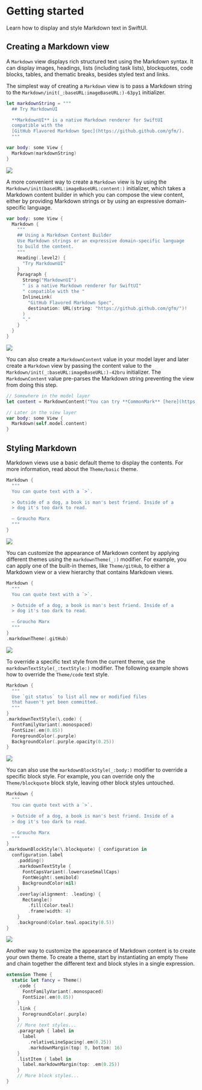 # Getting started

Learn how to display and style Markdown text in SwiftUI.

## Creating a Markdown view

A `Markdown` view displays rich structured text using the Markdown syntax. It can display images,
headings, lists (including task lists), blockquotes, code blocks, tables, and thematic breaks,
besides styled text and links.

The simplest way of creating a `Markdown` view is to pass a Markdown string to the
``Markdown/init(_:baseURL:imageBaseURL:)-63py1`` initializer.

```swift
let markdownString = """
  ## Try MarkdownUI

  **MarkdownUI** is a native Markdown renderer for SwiftUI
  compatible with the
  [GitHub Flavored Markdown Spec](https://github.github.com/gfm/).
  """

var body: some View {
  Markdown(markdownString)
}
```

![](MarkdownString)

A more convenient way to create a `Markdown` view is by using the
``Markdown/init(baseURL:imageBaseURL:content:)`` initializer, which takes a Markdown content
builder in which you can compose the view content, either by providing Markdown strings or by
using an expressive domain-specific language.

```swift
var body: some View {
  Markdown {
    """
    ## Using a Markdown Content Builder
    Use Markdown strings or an expressive domain-specific language
    to build the content.
    """
    Heading(.level2) {
      "Try MarkdownUI"
    }
    Paragraph {
      Strong("MarkdownUI")
      " is a native Markdown renderer for SwiftUI"
      " compatible with the "
      InlineLink(
        "GitHub Flavored Markdown Spec",
        destination: URL(string: "https://github.github.com/gfm/")!
      )
      "."
    }
  }
}
```

![](MarkdownContentBuilder)

You can also create a ``MarkdownContent`` value in your model layer and later create a `Markdown`
view by passing the content value to the ``Markdown/init(_:baseURL:imageBaseURL:)-42bru``
initializer. The ``MarkdownContent`` value pre-parses the Markdown string preventing the view from
doing this step.

```swift
// Somewhere in the model layer
let content = MarkdownContent("You can try **CommonMark** [here](https://spec.commonmark.org/dingus/).")

// Later in the view layer
var body: some View {
  Markdown(self.model.content)
}
```

## Styling Markdown

Markdown views use a basic default theme to display the contents. For more information, read about
the ``Theme/basic`` theme.

```swift
Markdown {
  """
  You can quote text with a `>`.

  > Outside of a dog, a book is man's best friend. Inside of a
  > dog it's too dark to read.

  – Groucho Marx
  """
}
```

![](BlockquoteContent)

You can customize the appearance of Markdown content by applying different themes using the
`markdownTheme(_:)` modifier. For example, you can apply one of the built-in themes, like
``Theme/gitHub``, to either a Markdown view or a view hierarchy that contains Markdown views.

```swift
Markdown {
  """
  You can quote text with a `>`.

  > Outside of a dog, a book is man's best friend. Inside of a
  > dog it's too dark to read.

  – Groucho Marx
  """
}
.markdownTheme(.gitHub)
```

![](GitHubBlockquote)

To override a specific text style from the current theme, use the `markdownTextStyle(_:textStyle:)`
modifier. The following example shows how to override the ``Theme/code`` text style.

```swift
Markdown {
  """
  Use `git status` to list all new or modified files
  that haven't yet been committed.
  """
}
.markdownTextStyle(\.code) {
  FontFamilyVariant(.monospaced)
  FontSize(.em(0.85))
  ForegroundColor(.purple)
  BackgroundColor(.purple.opacity(0.25))
}
```

![](CustomInlineCode)

You can also use the `markdownBlockStyle(_:body:)` modifier to override a specific block style. For
example, you can override only the ``Theme/blockquote`` block style, leaving other block styles
untouched.

```swift
Markdown {
  """
  You can quote text with a `>`.

  > Outside of a dog, a book is man's best friend. Inside of a
  > dog it's too dark to read.

  – Groucho Marx
  """
}
.markdownBlockStyle(\.blockquote) { configuration in
  configuration.label
    .padding()
    .markdownTextStyle {
      FontCapsVariant(.lowercaseSmallCaps)
      FontWeight(.semibold)
      BackgroundColor(nil)
    }
    .overlay(alignment: .leading) {
      Rectangle()
        .fill(Color.teal)
        .frame(width: 4)
    }
    .background(Color.teal.opacity(0.5))
}
```

![](CustomBlockquote)

Another way to customize the appearance of Markdown content is to create your own theme. To create
a theme, start by instantiating an empty ``Theme`` and chain together the different text and block
styles in a single expression.

```swift
extension Theme {
  static let fancy = Theme()
    .code {
      FontFamilyVariant(.monospaced)
      FontSize(.em(0.85))
    }
    .link {
      ForegroundColor(.purple)
    }
    // More text styles...
    .paragraph { label in
      label
        .relativeLineSpacing(.em(0.25))
        .markdownMargin(top: 0, bottom: 16)
    }
    .listItem { label in
      label.markdownMargin(top: .em(0.25))
    }
    // More block styles...
}
```
